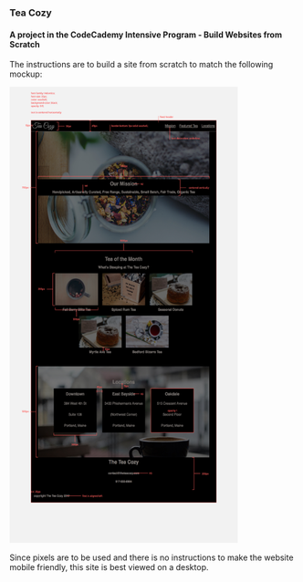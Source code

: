 ### Tea Cozy

#### A project in the CodeCademy Intensive Program - Build Websites from Scratch

The instructions are to build a site from scratch to match the following mockup:

<img src="https://github.com/k-snides/tea-cozy/blob/gh-pages/img/img-tea-cozy-redline.jpg" width="400" height="800" alt="The plans for the website" />

Since pixels are to be used and there is no instructions to make the website mobile friendly, this site is best viewed on a desktop.